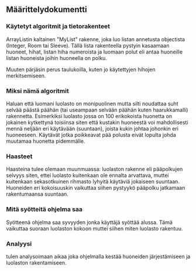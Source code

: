 ## Määrittelydokumentti

### Käytetyt algoritmit ja tietorakenteet
ArrayListin kaltainen "MyList" rakenne, joka luo listan annetusta objectista (Integer, Room tai Sleeve).
Tällä lista rakenteella pystyin kasaamaan huoneet, hihat, listan hiha numeroista ja luomaan polut eli antaa huoneille listan huoneista joihin huoneella on polku.

Muuten pärjäsin perus taulukoilla, kuten jo käytettyjen hihojen merkitsemiseen.

### Miksi nämä algoritmit
Haluan että luomani luolasto on monipuolinen mutta silti noudattaa suht selvää päästä päähän (tai useampaan selvään päähän kuten haarukkamalli) rakennetta.
Esimerkiksi luolasto jossa on 100 erikokoista huonetta on jokainen kytkettynä toisiinsa siten että kustakin huoneestä voi mahdollisesti mennä neljään eri käytävään (suuntaan), joista kukin johtaa johonkin eri huoneeseen.
Käytävät jotka poikkeavat pää polusta eivät lopulta johda muutamaa huonetta pidemmälle.

### Haasteet
Haasteina tulee olemaan muunmuassa: luolaston rakenne eli pääpolkujen selvyys siten, ettei luolasto kuitenkaan ole ennalta arvattava, muttei kuitenkaan sekasotkuinen rihmasto lyhyitä käytäviä jokaiseen suuntaan.
Huoneiden eri kokoisuuskin vaikuttaa siihen pystyykö pääpolku jatkamaan rakentumaansa suuntaan.

### Mitä syötteitä ohjelma saa
Syötteenä ohjelma saa syvyyden jonka käyttäjä syöttää alussa. Tämä vaikuttaa suoraan luolaston kokoon muttei siihen miten luolasto rakentuu.

### Analyysi
tulen analysoimaan aikaa joka ohjelmalla kestää huoneiden järjestämiseen ja luolaston rakentamiseen.

